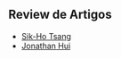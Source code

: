 ## Review de Artigos 

- [Sik-Ho Tsang](https://sh-tsang.medium.com/)
- [Jonathan Hui](https://jonathan-hui.medium.com/)

